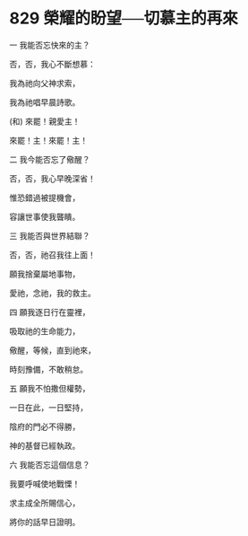 # 829 榮耀的盼望──切慕主的再來

一 我能否忘快來的主？

否，否，我心不斷想慕：

我為祂向父神求索，

我為祂唱早晨詩歌。

(和) 來罷！親愛主！

來罷！主！來罷！主！

二 我今能否忘了儆醒？

否，否，我心早晚深省！

惟恐錯過被提機會，

容讓世事使我聾瞶。

三 我能否與世界結聯？

否，否，祂召我往上面！

願我捨棄屬地事物，

愛祂，念祂，我的救主。

四 願我逐日行在靈裡，

吸取祂的生命能力，

儆醒，等候，直到祂來，

時刻豫備，不敢稍怠。

五 願我不怕撒但權勢，

一日在此，一日堅持，

陰府的門必不得勝，

神的基督已經執政。

六 我能否忘這個信息？

我要呼喊使地戰慄！

求主成全所賜信心，

將你的話早日證明。

